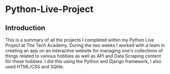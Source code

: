 # Python-Live-Project

## Introduction

This is a summary of all the projects I completed within my Python Live Project at The Tech Academy.
During the two weeks I worked with a team in creating an app on an interactive website for managing one's collections of 
things related to various hobbies as well as API and Data Scraping content for these hobbies. I did this using the Python and
Django framework, I also used HTML/CSS and SQlite.


